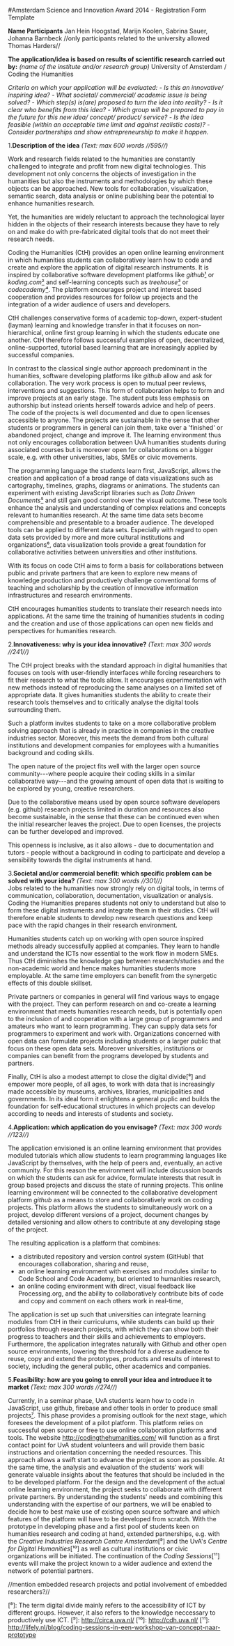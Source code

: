 #Amsterdam Science and Innovation Award 2014 - Registration Form Template

**Name Participants** 
Jan Hein Hoogstad, Marijn Koolen, Sabrina Sauer, Johanna Barnbeck //only participants related to the university allowed Thomas Harders//

**The application/idea is based on results of scientific research
carried out by:** *(name of the institute and/or research group)*
University of Amsterdam / Coding the Humanities

*Criteria on which your application will be evaluated:*
*- Is this an innovative/ inspiring idea?*
*- What societal/ commercial/ academic issue is being solved?*
*- Which step(s) is(are) proposed to turn the idea into reality?*
*- Is it clear who benefits from this idea?*
*- Which group will be prepared to pay in the future for this new idea/
concept/ product/ service?*
*- Is the idea feasible (within an acceptable time limit and against
realistic costs)?*
*- Consider partnerships and show entrepreneurship to make it happen.*


1.**Description of the idea**
*(Text: max 600 words //595//)*

Work and research fields related to the humanities are constantly challenged to integrate and profit from new digital technologies. This development not only concerns the objects of investigation in the humanities but also the instruments and methodologies by which these objects can be approached. New tools for collaboration, visualization, semantic search, data analysis or online publishing bear the potential to enhance humanities research.

Yet, the humanities are widely reluctant to approach the technological layer hidden in the objects of their research interests because they have to rely on and make do with pre-fabricated digital tools that do not meet their research needs. 

Coding the Humanities (CtH) provides an open online learning environment in which humanities students can collaborativey learn how to code and create and explore the application of digital research instruments. It is inspired by collaborative software development platforms like *github*[¹] or *koding.com*[²] and self-learning concepts such as *treehouse*[³] or *codecademy*[⁴]. The platform encourages project and interest based cooperation and provides resources for follow up projects and the integration of a wider audience of users and developers. 

CtH challenges conservative forms of academic top-down, expert-student (layman) learning and knowledge transfer in that it focuses on non-hierarchical, online first group learning in which the students educate one another. CtH therefore follows successful examples of open, decentralized, online-supported, tutorial based learning that are increasingly applied by successful companies.   

In contrast to the classical single author approach predominant in the humanities, software developing platforms like *github* allow and ask for collaboration. The very work process is open to mutual peer reviews, interventions and suggestions. This form of collaboration helps to form and improve projects at an early stage. The student puts less emphasis on authorship but instead orients herself towards advice and help of peers. The code of the projects is well documented and due to open licenses accessible to anyone. The projects are sustainable in the sense that other students or programmers in general can join them, take over a 'finished' or abandoned project, change and improve it. 
The learning environment thus not only encourages collaboration between UvA humanities students during associated courses but is moreover open for collaborations on a bigger scale, e.g. with other universities, labs, SMEs or civic movements.  

The programming language the students learn first, JavaScript, allows the creation and application of a broad range of data visualizations such as cartography, timelines, graphs, diagrams or animations. The students can experiment with existing JavaScript libraries such as *Data Driven Documents*[⁵] and still gain good control over the visual outcome. These tools enhance the analysis and understanding of complex relations and concepts relevant to humanities research. At the same time data sets become comprehensible and presentable to a broader audience. The developed tools can be applied to different data sets. Especially with regard to open data sets provided by more and more cultural institutions and organizations[⁶], data visualization tools provide a great foundation for collaborative activities between universities and other institutions.

With its focus on code CtH aims to form a basis for collaborations between public and private partners that are keen to explore new means of knowledge production and productively challenge conventional forms of teaching and scholarship by the creation of innovative information infrastructures and research environments. 

CtH encourages humanities students to translate their research needs into applications. At the same time the training of humanities students in coding and the creation and use of those applications can open new fields and perspectives for humanities research.


2.**Innovativeness: why is your idea innovative?**
*(Text: max 300 words //241//)*

The CtH project breaks with the standard approach in digital humanities that focuses on tools with user-friendly interfaces while forcing researchers to fit their research to what the tools allow. It encourages experimentation with new methods instead of reproducing the same analyses on a limited set of appropriate data. It gives humanities students the ability to create their research tools themselves and to critically analyse the digital tools surrounding them.

Such a platform invites students to take on a more collaborative problem solving approach that is already in practice in companies in the creative industries sector. Moreover, this meets the demand from both cultural institutions and development companies for employees with a humanities background and coding skills. 

The open nature of the project fits well with the larger open source community---where people acquire their coding skills in a similar collaborative way---and the growing amount of open data that is waiting to be explored by young, creative researchers.

Due to the collaborative means used by open source software developers (e.g. github) research projects limited in duration and resources also become sustainable, in the sense that these can be continued even when the initial researcher leaves the project. Due to open licenses, the projects can be further developed and improved.

This openness is inclusive, as it also allows - due to documentation and tutors - people without a background in coding to participate and develop a sensibility towards the digital instruments at hand.


3.**Societal and/or commercial benefit: which specific problem can be solved with your idea?** 
*(Text: max 300 words //301//)*      
Jobs related to the humanities now strongly rely on digital tools, in terms of communication, collaboration, documentation, visualization or analysis. Coding the Humanities prepares students not only to understand but also to form these digital instruments and integrate them in their studies. CtH will therefore enable students to develop new research questions and keep pace with the rapid changes in their research environment.  

Humanities students catch up on working with open source inspired methods already successfully applied at companies. They learn to handle and understand the ICTs now essential to the work flow in modern SMEs. Thus CtH diminishes the knowledge gap between research/studies and the non-academic world and hence makes humanities students more employable. At the same time employers can benefit from the synergetic effects of this double skillset. 

Private partners or companies in general will find various ways to engage with the project. They can perform research on and co-create a learning environment that meets humanities research needs, but is potentially open to the inclusion of and cooperation with a large group of programmers and amateurs who want to learn programming. They can supply data sets for programmers to experiment and work with. Organizations concerned with open data can formulate projects including students or a larger public that focus on these open data sets. Moreover universities, institutions or companies can benefit from the programs developed by students and partners.

Finally, CtH is also a modest attempt to close the digital divide[⁸] and empower more people, of all ages, to work with data that is increasingly made accessible by museums, archives, libraries, municipalities and governments. In its ideal form it enlightens a general puplic and builds the foundation for self-educational structures in which projects can develop according to needs and interests of students and society.


4.**Application: which application do you envisage?**
*(Text: max 300 words //123//)*

The application envisioned is an online learning environment that provides moduled tutorials which allow students to learn programming languages like JavaScript by themselves, with the help of peers and, eventually, an active community. For this reason the environment will include discussion boards on which the students can ask for advice, formulate interests that result in group based projects and discuss the state of running projects.
This online learning environment will be connected to the collaborative development platform *github* as a means to store and collaboratively work on coding projects. This platform allows the students to simultaneously work on a project, develop different versions of a project, document changes by detailed versioning and allow others to contribute at any developing stage of the project. 

The resulting application is a platform that combines:

+ a distributed repository and version control system (GitHub) that encourages collaboration, sharing and reuse,
+ an online learning environment with exercises and modules similar to Code School and Code Academy, but oriented to humanities research,
+ an online coding environment with direct, visual feedback like Processing.org, and the ability to collaboratively contribute bits of code and copy and comment on each others work in real-time,

The application is set up such that universities can integrate learning modules from CtH in their curriculums, while students can build up their portfolios through research projects, with which they can show both their progress to teachers and their skills and achievements to employers. Furthermore, the application integrates naturally with Github and other open source environments, lowering the threshold for a diverse audience to reuse, copy and extend the prototypes, products and results of interest to society, including the general public, other academics and companies.


5.**Feasibility: how are you going to enroll your idea and introduce it to market** *(Text: max 300 words //274//)*

Currently, in a seminar phase, UvA students learn how to code in JavaScript, use github, firebase and other tools in order to produce small projects[⁷]. This phase provides a promising outlook for the next stage, which foresees the development of a pilot platform. This platform relies on successful open source or free to use online collaboration platforms and tools. The website http://codingthehumanities.com/ will function as a first contact point for UvA student volunteers and will provide them basic instructions and orientation concerning the needed resources. 
This approach allows a swift start to advance the project as soon as possible. At the same time, the analysis and evaluation of the students' work will generate valuable insights about the features that should be included in the to be developed platform. For the design and the development of the actual online learning environment, the project seeks to collaborate with different private partners. By understanding the students' needs and combining this understanding with the expertise of our partners, we will be enabled to decide how to best make use of existing open source software and which features of the platform will have to be developed from scratch.
With the prototype in developing phase and a first pool of students keen on humanities research and coding at hand, extended partnerships, e.g. with the *Creative Industries Research Centre Amsterdam*[⁹] and the UvA's *Centre for Digital Humanities*[¹⁰]  as well as cultural institutions or civic organizations will be initiated. 
The continuation of the *Coding Sessions*[¹¹] events will make the project known to a wider audience and extend the network of potential partners.   

//mention embedded research projects and potial involvement of embedded researchers?//


[¹]: https://github.com/
[²]: https://koding.com/
[³]: http://teamtreehouse.com/
[⁴]: http://www.codecademy.com/
[⁵]: http://d3js.org/
[⁶]: http://www.opencultuurdata.nl/
[⁷]: http://ast.codingthehumanities.com/
[⁸]: The term digital divide mainly refers to the accessibility of ICT by different groups. However, it also refers to the knowledge neccessary to productively use ICT.
[⁹]: http://circa.uva.nl/ 
[¹⁰]: http://cdh.uva.nl/
[¹¹]: http://lifely.nl/blog/coding-sessions-in-een-workshop-van-concept-naar-prototype
